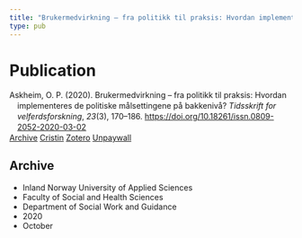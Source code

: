 ```yaml
---
title: "Brukermedvirkning – fra politikk til praksis: Hvordan implementeres de politiske målsettingene på bakkenivå?"
type: pub
---
```

<h1>Publication</h1>
<article id="csl-bib-container-BX28YA2N" class="csl-bib-container">
  <div class="csl-bib-body" style="line-height: 1.35; padding-left: 1em; text-indent:-1em;">
  <div class="csl-entry">Askheim, O. P. (2020). Brukermedvirkning &#x2013; fra politikk til praksis: Hvordan implementeres de politiske m&#xE5;lsettingene p&#xE5; bakkeniv&#xE5;? <i>Tidsskrift for velferdsforskning</i>, <i>23</i>(3), 170&#x2013;186. <a href="https://doi.org/10.18261/issn.0809-2052-2020-03-02">https://doi.org/10.18261/issn.0809-2052-2020-03-02</a></div>
</div>
  <div class="csl-bib-buttons">
    <a href="#taxonomy-article-BX28YA2N" class="csl-bib-button">Archive</a>
    <a href="https://app.cristin.no/results/show.jsf?id=1838865" alt="Cristin URL" class="csl-bib-button">Cristin</a>
    <a href="http://zotero.org/groups/5022929/items/BX28YA2N" alt="Zotero URL" class="csl-bib-button">Zotero</a>
    <a href="https://www.idunn.no/file/pdf/67237886/brukermedvirkning_fra_politikk_til_praksis.pdf" class="csl-bib-button">Unpaywall</a>
  </div>
  <div id="csl-bib-meta-container-BX28YA2N"></div>
</article>
<div id="csl-bib-meta-BX28YA2N" class="csl-bib-meta">
  <article id="taxonomy-article-BX28YA2N" class="taxonomy-article">
    <h1>Archive</h1>
    <ul>
      <li>Inland Norway University of Applied Sciences</li>
      <li>Faculty of Social and Health Sciences</li>
      <li>Department of Social Work and Guidance</li>
      <li>2020</li>
      <li>October</li>
    </ul>
  </article>
</div>
